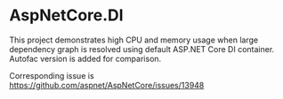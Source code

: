 # AspNetCore.DI

This project demonstrates high CPU and memory usage when large dependency graph is resolved using default ASP.NET Core DI container. Autofac version is added for comparison.

Corresponding issue is https://github.com/aspnet/AspNetCore/issues/13948

